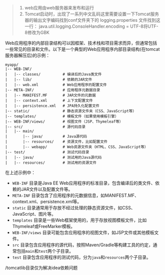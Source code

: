> 1. web应用由web服务器来发布和运行
> 2. Tomcat启动时，出现了一系列中文乱码这里需要设置一下Tomcat服务器的输出文字编码找到conf文件夹下的 logging.properties 文件找到这一行： java.util.logging.ConsoleHandler.encoding = UTF-8将UTF-8修改为GBK


Web应用程序的内部目录结构可以因框架、技术栈和项目需求而异，但通常包括一些常见的目录和文件。以下是一个典型的Web应用程序内部目录结构(在tomcat服务器解压后)的示例：

```
myapp/
|-- WEB-INF/
|   |-- classes/          # 编译后的Java类文件
|   |-- lib/              # 依赖的JAR文件
|   |-- web.xml           # Web应用程序的配置文件
|-- META-INF/             # 应用程序元数据目录
|   |-- MANIFEST.MF       # JAR文件的元数据
|   |-- context.xml       # 上下文配置文件
|   |-- persistence.xml   # JPA持久化配置文件
|-- static/               # 静态资源文件夹（CSS、JavaScript等）
|-- templates/            # 模板文件（如果使用模板引擎）
|-- WEB-INF/views/        # 视图文件（JSP、Thymeleaf等）
|-- src/                  # 源代码目录
|   |-- main/
|       |-- java/         # Java源代码
|       |-- resources/    # 资源文件，比如配置文件
|       |-- webapp/       # Web资源文件夹（HTML、CSS、JavaScript等）
|-- test/                 # 测试代码目录
|   |-- java/             # 测试用的Java源代码
|   |-- resources/        # 测试用的资源文件
```

在上述示例中：

- `WEB-INF` 目录是Java EE Web应用程序的标准目录，包含编译后的类文件、依赖的JAR文件以及配置文件等。
- `META-INF` 目录包含了应用程序的元数据信息，如MANIFEST.MF、context.xml、persistence.xml等。
- `static` 目录通常用于存放不经过处理的静态资源文件，如CSS、JavaScript、图片等。
- `templates` 目录是一些Web框架使用的，用于存放视图模板文件，比如Thymeleaf或FreeMarker模板。
- `WEB-INF/views` 目录可能包含应用程序的视图文件，如JSP文件或其他模板文件。
- `src` 目录包含应用程序的源代码，按照Maven/Gradle等构建工具的约定，通常包括`main`和`test`两个子目录。
- `test` 目录包含应用程序的测试代码，分为`java`和`resources`两个子目录。

/tomcatlib目录仅为解决idea依赖问题

